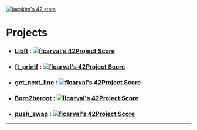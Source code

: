 [![jaeskim's 42 stats](https://badge42.herokuapp.com/api/stats/flcarval?privacyName=true&darkmode=true)](https://github.com/JaeSeoKim/badge42)

# Projects
* ### [Libft] : [![flcarval's 42Project Score](https://badge42.herokuapp.com/api/project/flcarval/Libft)](https://github.com/JaeSeoKim/badge42)
* ### [ft_printf] : [![flcarval's 42Project Score](https://badge42.herokuapp.com/api/project/flcarval/ft_printf)](https://github.com/JaeSeoKim/badge42)
* ### [get_next_line] : [![flcarval's 42Project Score](https://badge42.herokuapp.com/api/project/flcarval/get_next_line)](https://github.com/JaeSeoKim/badge42)
* ### [Born2beroot](./born2beroot/) : [![flcarval's 42Project Score](https://badge42.herokuapp.com/api/project/flcarval/Born2beroot)](https://github.com/JaeSeoKim/badge42)
* ### [push_swap] : [![flcarval's 42Project Score](https://badge42.herokuapp.com/api/project/flcarval/push_swap)](https://github.com/JaeSeoKim/badge42)












------------------------------------------------------
[Libft]:https://github.com/chozeur/Libft
[ft_printf]:https://github.com/chozeur/ft_printf
[get_next_line]:https://github.com/chozeur/get_next_line
[push_swap]:https://github.com/chozeur/push-swap
